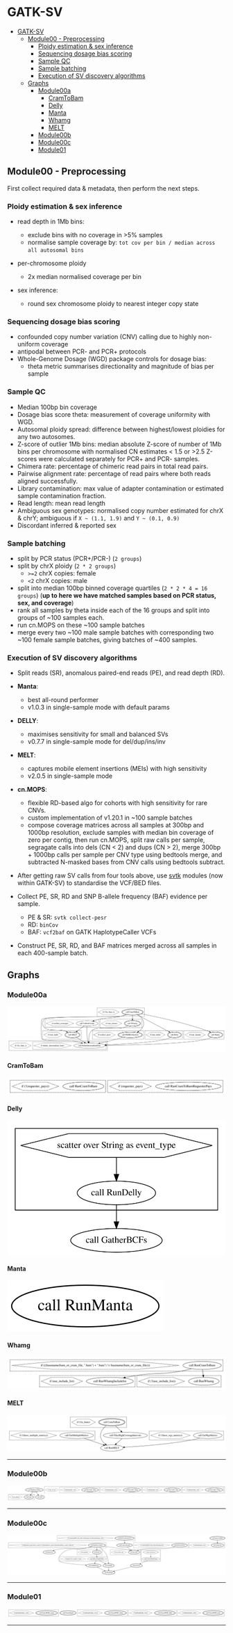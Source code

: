 # GATK-SV

- [GATK-SV](#gatk-sv)
  - [Module00 - Preprocessing](#module00---preprocessing)
    - [Ploidy estimation & sex inference](#ploidy-estimation--sex-inference)
    - [Sequencing dosage bias scoring](#sequencing-dosage-bias-scoring)
    - [Sample QC](#sample-qc)
    - [Sample batching](#sample-batching)
    - [Execution of SV discovery algorithms](#execution-of-sv-discovery-algorithms)
  - [Graphs](#graphs)
    - [Module00a](#module00a)
      - [CramToBam](#cramtobam)
      - [Delly](#delly)
      - [Manta](#manta)
      - [Whamg](#whamg)
      - [MELT](#melt)
    - [Module00b](#module00b)
    - [Module00c](#module00c)
    - [Module01](#module01)

## Module00 - Preprocessing

First collect required data & metadata, then perform the next steps.

### Ploidy estimation & sex inference

- read depth in 1Mb bins:
  - exclude bins with no coverage in >5% samples
  - normalise sample coverage by:
    `tot cov per bin / median across all autosomal bins`
- per-chromosome ploidy
  - 2x median normalised coverage per bin
- sex inference:

  - round sex chromosome ploidy to nearest integer copy state

### Sequencing dosage bias scoring

- confounded copy number variation (CNV) calling due to highly non-uniform
  coverage
- antipodal between PCR- and PCR+ protocols
- Whole-Genome Dosage (WGD) package controls for dosage bias:
  - theta metric summarises directionality and magnitude of bias per sample

### Sample QC

- Median 100bp bin coverage
- Dosage bias score theta: measurement of coverage uniformity with WGD.
- Autosomal ploidy spread: difference between highest/lowest ploidies for any
  two autosomes.
- Z-score of outlier 1Mb bins: median absolute Z-score of number of 1Mb bins per
  chromosome with normalised CN estimates < 1.5 or >2.5 Z-scores were calculated
  separately for PCR+ and PCR- samples.
- Chimera rate: percentage of chimeric read pairs in total read pairs.
- Pairwise alignment rate: percentage of read pairs where both reads aligned
  successfully.
- Library contamination: max value of adapter contamination or estimated sample
  contamination fraction.
- Read length: mean read length
- Ambiguous sex genotypes: normalised copy number estimated for chrX & chrY;
  ambiguous if `X ~ (1.1, 1.9)` and `Y ~ (0.1, 0.9)`
- Discordant inferred & reported sex

### Sample batching

- split by PCR status (PCR+/PCR-) (`2 groups`)
- split by chrX ploidy (`2 * 2 groups`)
  - `>=2` chrX copies: female
  - `<2` chrX copies: male
- split into median 100bp binned coverage quartiles (`2 * 2 * 4 = 16 groups`)
  (**up to here we have matched samples based on PCR status, sex, and
  coverage**)
- rank all samples by theta inside each of the 16 groups and split into groups
  of ~100 samples each.
- run cn.MOPS on these ~100 sample batches
- merge every two ~100 male sample batches with corresponding two ~100 female
  sample batches, giving batches of ~400 samples.

### Execution of SV discovery algorithms

- Split reads (SR), anomalous paired-end reads (PE), and read depth (RD).
- **Manta**:
  - best all-round performer
  - v1.0.3 in single-sample mode with default params
- **DELLY**:
  - maximises sensitivity for small and balanced SVs
  - v0.7.7 in single-sample mode for del/dup/ins/inv
- **MELT**:
  - captures mobile element insertions (MEIs) with high sensitivity
  - v2.0.5 in single-sample mode
- **cn.MOPS**:

  - flexible RD-based algo for cohorts with high sensitivity for rare CNVs.
  - custom implementation of v1.20.1 in ~100 sample batches
  - compose coverage matrices across all samples at 300bp and 1000bp resolution,
    exclude samples with median bin coverage of zero per contig, then run
    cn.MOPS, split raw calls per sample, segragate calls into dels (CN < 2) and
    dups (CN > 2), merge 300bp + 1000bp calls per sample per CNV type using
    bedtools merge, and subtracted N-masked bases from CNV calls using bedtools
    subtract.

- After getting raw SV calls from four tools above, use
  [svtk](https://github.com/talkowski-lab/svtk) modules (now within GATK-SV) to
  standardise the VCF/BED files.
- Collect PE, SR, RD and SNP B-allele frequency (BAF) evidence per sample.
  - PE & SR: `svtk collect-pesr`
  - RD: `binCov`
  - BAF: `vcf2baf` on GATK HaplotypeCaller VCFs
- Construct PE, SR, RD, and BAF matrices merged across all samples in each
  400-sample batch.

## Graphs

### Module00a

![Module00a](figures/Module00a.wdl.graph.svg)

#### CramToBam

![CramToBam](figures/CramToBam.wdl.graph.svg)

#### Delly

![Delly](figures/Delly.wdl.graph.svg)

#### Manta

![Manta](figures/Manta.wdl.graph.svg)

#### Whamg

![Whamg](figures/Whamg.wdl.graph.svg)

#### MELT

![MELT](figures/MELT.wdl.graph.svg)

---

### Module00b

![Module00b](figures/Module00b.wdl.graph.svg)

---

### Module00c

![Module00c](figures/Module00c.wdl.graph.svg)

---

### Module01

![Module01](figures/Module01.wdl.graph.svg)

---
